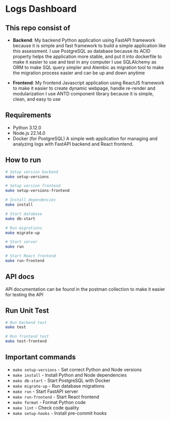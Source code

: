 # Logs Dashboard

## This repo consist of

- **Backend**:
My backend Python application using FastAPI framework because it is simple and fast framework to build a simple application like this assessment.
I use PostgreSQL as database because its ACID property helps the application more stable, and put it into dockerfile to make it easier to use and test in any computer
I use SQLAlchemy as ORM to make SQL query simpler and Alembic as migration tool to make the migration process easier and can be up and down anytime

- **Frontend**:
My frontend Javascript application using ReactJS framework to make it easier to create dynamic webpage, handle re-render and modularization
I use ANTD component library because it is simple, clean, and easy to use

## Requirements
- Python 3.12.0
- Node.js 22.14.0
- Docker (for PostgreSQL)
A simple web application for managing and analyzing logs with FastAPI backend and React frontend.

## How to run

```bash
# Setup version backend
make setup-versions

# Setup version frontend
make setup-versions-frontend

# Install dependencies
make install

# Start database
make db-start

# Run migrations
make migrate-up

# Start server
make run

# Start React frontend
make run-frontend
```

## API docs
API documentation can be found in the postman collection to make it easier for testing the API

## Run Unit Test
```bash
# Run backend test
make test

# Run frontend test
make test-frontend
```

## Important commands

- `make setup-versions` - Set correct Python and Node versions
- `make install` - Install Python and Node dependencies
- `make db-start` - Start PostgreSQL with Docker
- `make migrate-up` - Run database migrations
- `make run` - Start FastAPI server
- `make run-frontend` - Start React frontend
- `make format` - Format Python code
- `make lint` - Check code quality
- `make setup-hooks` - Install pre-commit hooks
